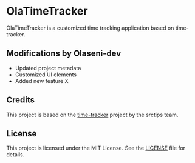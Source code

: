 # OlaTimeTracker

OlaTimeTracker is a customized time tracking application based on time-tracker.

## Modifications by Olaseni-dev

- Updated project metadata
- Customized UI elements
- Added new feature X

## Credits

This project is based on the [time-tracker](https://github.com/srctips/time-tracker) project by the srctips team.

## License

This project is licensed under the MIT License. See the [LICENSE](LICENSE) file for details.
